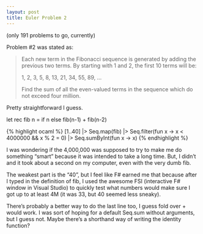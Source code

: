 ```yaml
---
layout: post
title: Euler Problem 2
---
```


(only 191 problems to go, currently)

Problem #2 was stated as: 

> Each new term in the Fibonacci sequence is generated by adding the previous
> two terms. By starting with 1 and 2, the first 10 terms will be:
>
> 1, 2, 3, 5, 8, 13, 21, 34, 55, 89, ...
>
> Find the sum of all the even-valued terms in the sequence which do not
> exceed four million.

Pretty straightforward I guess.

let rec fib n =
    if n     else fib(n-1) + fib(n-2)

{% highlight ocaml %}
[1..40]
|> Seq.map(fib)
|> Seq.filter(fun x -> x < 4000000 && x % 2 = 0)
|> Seq.sumByInt(fun x -> x)
{% endhighlight %}

I was wondering if the 4,000,000 was supposed to try to make me do something &#8220;smart&#8221; because it was intended to take a long time. But, I didn&#8217;t and it took about a second on my computer, even with the very dumb fib.

The weakest part is the &#8220;40&#8221;, but I feel like F# earned me that because after I typed in the definition of fib, I used the awesome FSI (interactive F# window in Visual Studio) to quickly test what numbers would make sure I got up to at least 4M (it was 33, but 40 seemed less sneaky).

There&#8217;s probably a better way to do the last line too, I guess fold over + would work. I was sort of hoping for a default Seq.sum without arguments, but I guess not. Maybe there&#8217;s a shorthand way of writing the identity function?
